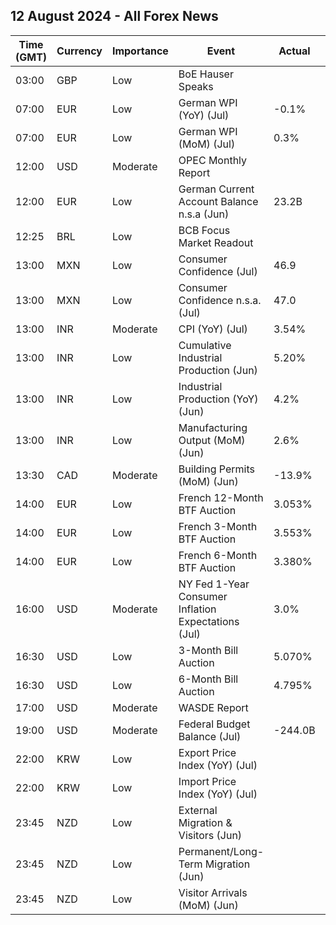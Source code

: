 ## 12 August 2024 - All Forex News

| Time (GMT) | Currency | Importance | Event | Actual | Forecast | Previous |
|------|----------|------------|-------|--------|----------|----------|
| 03:00 | GBP | Low | BoE Hauser Speaks |  |  |  |
| 07:00 | EUR | Low | German WPI (YoY) (Jul) | -0.1% |  | -0.6% |
| 07:00 | EUR | Low | German WPI (MoM) (Jul) | 0.3% | 0.2% | -0.3% |
| 12:00 | USD | Moderate | OPEC Monthly Report |  |  |  |
| 12:00 | EUR | Low | German Current Account Balance n.s.a (Jun) | 23.2B |  | 18.4B |
| 12:25 | BRL | Low | BCB Focus Market Readout |  |  |  |
| 13:00 | MXN | Low | Consumer Confidence (Jul) | 46.9 |  | 47.4 |
| 13:00 | MXN | Low | Consumer Confidence n.s.a. (Jul) | 47.0 |  | 48.1 |
| 13:00 | INR | Moderate | CPI (YoY) (Jul) | 3.54% | 3.65% | 5.08% |
| 13:00 | INR | Low | Cumulative Industrial Production (Jun) | 5.20% |  | 5.40% |
| 13:00 | INR | Low | Industrial Production (YoY) (Jun) | 4.2% | 5.5% | 6.2% |
| 13:00 | INR | Low | Manufacturing Output (MoM) (Jun) | 2.6% |  | 5.0% |
| 13:30 | CAD | Moderate | Building Permits (MoM) (Jun) | -13.9% | 5.6% | -12.7% |
| 14:00 | EUR | Low | French 12-Month BTF Auction | 3.053% |  | 2.924% |
| 14:00 | EUR | Low | French 3-Month BTF Auction | 3.553% |  | 3.485% |
| 14:00 | EUR | Low | French 6-Month BTF Auction | 3.380% |  | 3.245% |
| 16:00 | USD | Moderate | NY Fed 1-Year Consumer Inflation Expectations (Jul) | 3.0% |  | 3.0% |
| 16:30 | USD | Low | 3-Month Bill Auction | 5.070% |  | 5.075% |
| 16:30 | USD | Low | 6-Month Bill Auction | 4.795% |  | 4.700% |
| 17:00 | USD | Moderate | WASDE Report |  |  |  |
| 19:00 | USD | Moderate | Federal Budget Balance (Jul) | -244.0B | -254.3B | -66.0B |
| 22:00 | KRW | Low | Export Price Index (YoY) (Jul) |  |  | 12.2% |
| 22:00 | KRW | Low | Import Price Index (YoY) (Jul) |  |  | 9.7% |
| 23:45 | NZD | Low | External Migration & Visitors (Jun) |  |  | 12.10% |
| 23:45 | NZD | Low | Permanent/Long-Term Migration (Jun) |  |  | 1,410 |
| 23:45 | NZD | Low | Visitor Arrivals (MoM) (Jun) |  |  | 4.0% |
